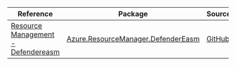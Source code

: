 | Reference | Package | Source |
|---|---|---|
|[Resource Management - Defendereasm](resourcemanager.defendereasm-readme.md)|[Azure.ResourceManager.DefenderEasm](https://www.nuget.org/packages/Azure.ResourceManager.DefenderEasm)|[GitHub](https://github.com/Azure/azure-sdk-for-net/blob/main/sdk/defendereasm/Azure.ResourceManager.DefenderEasm)|
